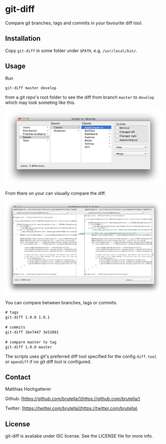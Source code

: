 git-diff
========

Compare git branches, tags and commits in your favourite diff tool.

## Installation

Copy `git-diff` in some folder under `$PATH`, e.g. `/usr/local/bin/`.

## Usage

Run 

    git-diff master develop

from a git repo's root folder to see the diff from branch `master` to `develop` which may look someting like this.

![opendiff Example](./opendiff-example.png?raw=true)

From there on your can visually compare the diff.

![diff Example](./opendiff-example-diff.png?raw=true)

You can compare between branches, tags or commits.

    # tags
    git-diff 1.0.0 1.0.1
    
    # commits
    git-diff 1be7447 3e52081
    
    # compare master to tag
    git-diff 1.0.0 master


The scripts uses git's preferred diff tool specified for the config `diff.tool` or `opendiff` if no git diff tool is configured.

## Contact

Matthias Hochgatterer

Github: [https://github.com/brutella/](https://github.com/brutella/)

Twitter: [https://twitter.com/brutella](https://twitter.com/brutella)

## License

git-diff is availabe under ISC license. See the LICENSE file for more info.
